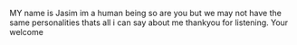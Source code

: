 MY name is Jasim 
 im a human being so are you but we may not have the same personalities
 thats all i can say about me thankyou for listening.
 Your welcome 
 
